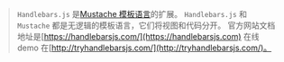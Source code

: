 > `Handlebars.js` 是[Mustache 模板语言](https://mustache.github.io/)的扩展。 `Handlebars.js` 和 `Mustache` 都是无逻辑的模板语言，它们将视图和代码分开。
> 官方网站文档地址是[https://handlebarsjs.com/](https://handlebarsjs.com) 在线demo 在[http://tryhandlebarsjs.com/](http://tryhandlebarsjs.com/)。

